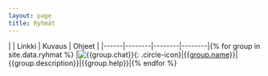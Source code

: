 ```yaml
---
layout: page
title: Ryhmät
---
```


|  | Linkki | Kuvaus | Ohjeet |
|------|--------|--------|--------|{% for group in site.data.ryhmat %}
|![{{group.chat}}]({{site.baseurl}}/assets/img/{{group.slug}}_pieni.jpg){: .circle-icon}|[{{group.name}}](https://t.me/{{group.chat}})|{{group.description}}|{{group.help}}|{% endfor %}
